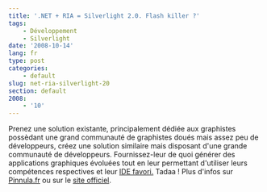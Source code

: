 ```yaml
---
title: '.NET + RIA = Silverlight 2.0. Flash killer ?'
tags:
    - Développement
    - Silverlight
date: '2008-10-14'
lang: fr
type: post
categories:
    - default
slug: net-ria-silverlight-20
section: default
2008:
    - '10'
---
```


Prenez une solution existante, principalement dédiée aux graphistes possèdant une grand communauté de graphistes doués mais assez peu de développeurs, créez une solution similaire mais disposant d'une grande communauté de développeurs. Fournissez-leur de quoi générer des applications graphiques évoluées tout en leur permettant d'utiliser leurs compétences respectives et leur [IDE favori.](http://www.visualstudio.com/products/visual-studio-express-vs) Tadaa&nbsp;! Plus d'infos sur [Pinnula.fr](http://www.pinnula.fr/news/02052-silverlight-2-disponible-en-version-finale/fr/) ou sur le [site officiel](http://www.microsoft.com/silverlight/).